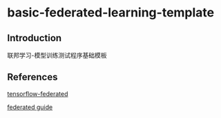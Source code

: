 # basic-federated-learning-template

## Introduction

联邦学习-模型训练测试程序基础模板

## References

[tensorflow-federated](https://github.com/tensorflow/federated)

[federated guide](https://github.com/google-research/federated)
